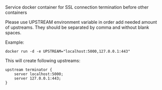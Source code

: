 Service docker container for SSL connection termination before other containers

Please use UPSTREAM environment variable in order add needed amount of upstreams.
They should be separated by comma and without blank spaces.

Example:
```
docker run -d -e UPSTREAM="localhost:5000,127.0.0.1:443"
```

This will create following upstreams:
```
upstream terminator {
    server localhost:5000;
    server 127.0.0.1:443;
}
```
